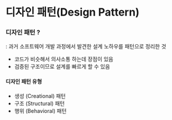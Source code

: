 # 디자인 패턴(Design Pattern)

### 디자인 패턴 ?

: 과거 소프트웨어 개발 과정에서 발견한 설계 노하우를 패턴으로 정리한 것

* 코드가 비슷해서 의사소통 하는데 장점이 있음
* 검증된 구조이므로 설계를 빠르게 할 수 있음&#x20;

#### 디자인 패턴 유형

* 생성 (Creational) 패턴&#x20;
* 구조 (Structural) 패턴
* 행위 (Behavioral) 패턴&#x20;

